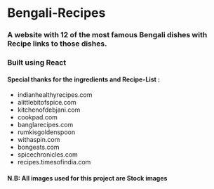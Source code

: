 # **Bengali-Recipes**

### A website with 12 of the most famous Bengali dishes with Recipe links to those dishes.

### Built using React

#### Special thanks for the ingredients and Recipe-List :

- indianhealthyrecipes.com
- alittlebitofspice.com
- kitchenofdebjani.com
- cookpad.com
- banglarecipes.com
- rumkisgoldenspoon
- withaspin.com
- bongeats.com
- spicechronicles.com
- recipes.timesofindia.com

#### **N.B: All images used for this project are Stock images**
